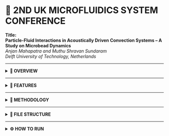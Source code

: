 # 🧪 2ND UK MICROFLUIDICS SYSTEM CONFERENCE

**Title:**  
**Particle-Fluid Interactions in Acoustically Driven Convection Systems – A Study on Microbead Dynamics**  
*Anjan Mahapatra and Muthu Shravan Sundaram*  
*Delft University of Technology, Netherlands*

---

<details>
<summary><strong>📘 OVERVIEW</strong></summary>

This repository presents a high-fidelity simulation framework that couples **Smoothed Particle Hydrodynamics (SPH)** with analytical and interpolated acoustic forces to model **microbead dynamics** in acoustically levitated and thermally driven environments.

**Application areas include:**
- Droplet microfluidics  
- Biological analysis  
- Zero-gravity aerospace research  

</details>

---

<details>
<summary><strong>🧩 FEATURES</strong></summary>

- ✅ Gor'kov Potential-based Acoustic Force  
- ✅ FEM-style pressure field interpolation  
- ✅ 2D SPH simulation with PySPH  
- ✅ Thermal convection modeling  
- ✅ Microbead acoustic levitation and motion  
- ✅ Custom SPH kernel (Cubic Spline) for visualization & density estimation  

</details>

---

<details>
<summary><strong>🔬 METHODOLOGY</strong></summary>

**Acoustic Field Modeling:**
- Gor'kov potential computed analytically  
- FEM-style simulated pressure field exported to CSV  
- Gradient of pressure used to compute acoustic force  

**SPH Simulation:**
- Thermal convection modeled via `HeatEquationWithSourceScheme`  

**Fluids Used:**
- Water  
- Iodixanol (biological medium)  

**Particles:**
- Microbeads subjected to gravity, buoyancy, and acoustic forces  

**Microbead Dynamics:**
- Influenced by both Gor'kov and FEM-interpolated forces  
- Coupled to local temperature field via Boussinesq approximation  

</details>

---

<details>
<summary><strong>📁 FILE STRUCTURE</strong></summary>
acoustic_force_module.py        # Gor'kov and FEM acoustic force models  
acoustic_pressure_fem.csv       # Simulated FEM-like acoustic pressure field  
acoustofluidics_sph_sim.py      # Main PySPH simulation script  
plots/                          # Plots of simulation results  
README.md                       # This file  



</details>

---

<details>
<summary><strong>⚙️ HOW TO RUN</strong></summary>

1. **Install Dependencies:**

```bash
pip install pysph numpy scipy matplotlib pandas

2. **Run the Acoustic Force Modeling Script:**

python acoustic_force_module.py

3. **Run the SPH Simulation:**

python acoustofluidics_sph_sim.py

<details> <summary><strong>📊 VISUALIZATION</strong></summary>
At the end of the simulation, a visual plot is generated showing:

Temperature distribution in fluids

Microbead positions

Field-driven convection patterns

<details open> <summary><strong>📖 CITATION</strong></summary>

@article{Mahapatra2025,
  title     = {Particle-Fluid Interactions in Acoustically Driven Convection Systems: A Study on Microbead Dynamics},
  author    = {Anjan Mahapatra and Muthu Shravan Sundaram},
  journal   = {2nd UK Microfluidics Conference},
  year      = {2025},
  address   = {Leeds, United Kingdom},
  note      = {Conference Paper}
}









